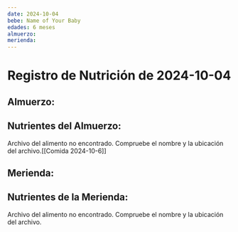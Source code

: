 ```yaml
---
date: 2024-10-04
bebe: Name of Your Baby
edades: 6 meses
almuerzo:
merienda:
---
```


# Registro de Nutrición de 2024-10-04

## Almuerzo: 

## Nutrientes del Almuerzo:

Archivo del alimento no encontrado. Compruebe el nombre y la ubicación del archivo.[[Comida 2024-10-6]]

## Merienda: 

## Nutrientes de la Merienda:

Archivo del alimento no encontrado. Compruebe el nombre y la ubicación del archivo.